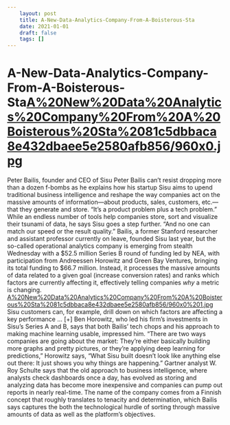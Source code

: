 ```yaml
---
 	layout: post
 	title: A-New-Data-Analytics-Company-From-A-Boisterous-Sta
 	date: 2021-01-01
 	draft: false
 	tags: []
---
```


# A-New-Data-Analytics-Company-From-A-Boisterous-Sta[A%20New%20Data%20Analytics%20Company%20From%20A%20Boisterous%20Sta%2081c5dbbaca8e432dbaee5e2580afb856/960x0.jpg](A%20New%20Data%20Analytics%20Company%20From%20A%20Boisterous%20Sta%2081c5dbbaca8e432dbaee5e2580afb856/960x0.jpg)
Peter Bailis, founder and CEO of Sisu
Peter Bailis can’t resist dropping more than a dozen f-bombs as he explains how his startup Sisu aims to upend traditional business intelligence and reshape the way companies act on the massive amounts of information—about products, sales, customers, etc.—that they generate and store.
“It’s a product problem plus a tech problem.”
While an endless number of tools help companies store, sort and visualize their tsunami of data, he says Sisu goes a step further.
“And no one can match our speed or the result quality.”
Bailis, a former Stanford researcher and assistant professor currently on leave, founded Sisu last year, but the so-called operational analytics company is emerging from stealth Wednesday with a $52.5 million Series B round of funding led by NEA, with participation from Andreessen Horowitz and Green Bay Ventures, bringing its total funding to $66.7 million.
Instead, it processes the massive amounts of data related to a given goal (increase conversion rates) and ranks which factors are currently affecting it, effectively telling companies *why* a metric is changing.
[A%20New%20Data%20Analytics%20Company%20From%20A%20Boisterous%20Sta%2081c5dbbaca8e432dbaee5e2580afb856/960x0%201.jpg](A%20New%20Data%20Analytics%20Company%20From%20A%20Boisterous%20Sta%2081c5dbbaca8e432dbaee5e2580afb856/960x0%201.jpg)
Sisu customers can, for example, drill down on which factors are affecting a key performance ... [+]
Ben Horowitz, who led his firm’s investments in Sisu’s Series A and B, says that both Bailis’ tech chops and his approach to making machine learning usable, impressed him.
“There are two ways companies are going about the market: They’re either basically building more graphs and pretty pictures, or they’re applying deep learning for predictions,” Horowitz says, “What Sisu built doesn’t look like anything else out there: It just shows you why things are happening.”
Gartner analyst W. Roy Schulte says that the old approach to business intelligence, where analysts check dashboards once a day, has evolved as storing and analyzing data has become more inexpensive and companies can pump out reports in nearly real-time.
The name of the company comes from a Finnish concept that roughly translates to tenacity and determination, which Bailis says captures the both the technological hurdle of sorting through massive amounts of data as well as the platform’s objectives.
